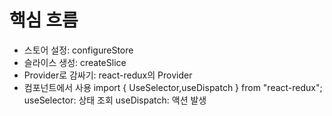 # 핵심 흐름
- 스토어 설정: configureStore
- 슬라이스 생성: createSlice
- Provider로 감싸기: react-redux의 Provider
- 컴포넌트에서 사용
    import { UseSelector,useDispatch } from "react-redux";
    useSelector: 상태 조회
    useDispatch: 액션 발생